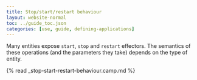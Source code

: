 ```yaml
---
title: Stop/start/restart behaviour
layout: website-normal
toc: ../guide_toc.json
categories: [use, guide, defining-applications]
---
```


Many entities expose `start`, `stop` and `restart` effectors. The semantics of these operations (and the parameters they take) depends on the type of entity.

{% read _stop-start-restart-behaviour.camp.md %}
